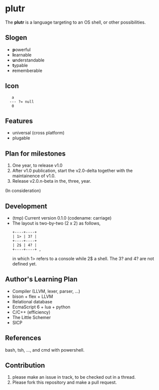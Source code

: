 # plutr
The **plutr** is a language targeting to an OS shell, or other possibilities.

## Slogen
- **p**owerful
- **l**earnable
- **u**nderstandable
- **t**ypable
- **r**ememberable

## Icon
```
   a
  --- ?= null
   0
```

## Features
- universal (cross platform)
- plugable

## Plan for milestones
1. One year, to release v1.0
2. After v1.0 publication, start the v2.0-delta together with the maintainence of v1.0.
3. Release v2.0.n-beta in the, three, year.

(In consideration)

## Development
- (tmp) Current version 0.1.0 (codename: carriage)
- The layout is two-by-two (2 x 2) as follows,
  ```
  +----+----+
  | 1> | 3? |
  +----+----+
  | 2$ | 4? |
  +----+----+ ,
  ```
  in which 1> refers to a console while 2$ a shell. The 3? and 4? are not defined yet.

## Author's Learning Plan
- Compiler (LLVM, lexer, parser, ...)
- bison + flex + LLVM
- Relational database
- EcmaScript 6 + lua + python
- C/C++ (efficiency)
- The Little Schemer
- SICP

## References
bash, tsh, ..., and cmd with powershell.

## Contribution
1. please make an issue in track, to be checked out in a thread.
2. Please fork this repository and make a pull request.

